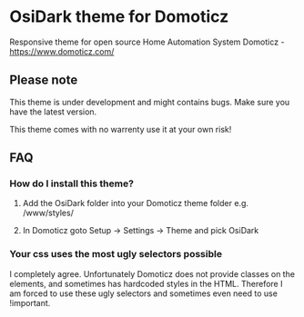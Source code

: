 # OsiDark theme for Domoticz
Responsive theme for open source Home Automation System Domoticz - https://www.domoticz.com/

## Please note

This theme is under development and might contains bugs. Make sure you have the latest version.

This theme comes with no warrenty use it at your own risk!

## FAQ

### How do I install this theme?

1) Add the OsiDark folder into your Domoticz theme folder e.g. /www/styles/

2) In Domoticz goto Setup -> Settings -> Theme and pick OsiDark

### Your css uses the most ugly selectors possible

I completely agree. Unfortunately Domoticz does not provide classes on the elements, and sometimes has hardcoded styles in the HTML. Therefore I am forced to use these ugly selectors and sometimes even need to use !important.


